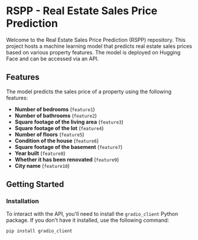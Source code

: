 # RSPP - Real Estate Sales Price Prediction

Welcome to the Real Estate Sales Price Prediction (RSPP) repository. This project hosts a machine learning model that predicts real estate sales prices based on various property features. The model is deployed on Hugging Face and can be accessed via an API.

## Features

The model predicts the sales price of a property using the following features:

- **Number of bedrooms** (`feature1`)
- **Number of bathrooms** (`feature2`)
- **Square footage of the living area** (`feature3`)
- **Square footage of the lot** (`feature4`)
- **Number of floors** (`feature5`)
- **Condition of the house** (`feature6`)
- **Square footage of the basement** (`feature7`)
- **Year built** (`feature8`)
- **Whether it has been renovated** (`feature9`)
- **City name** (`feature10`)

## Getting Started

### Installation

To interact with the API, you'll need to install the `gradio_client` Python package. If you don't have it installed, use the following command:

```bash
pip install gradio_client
